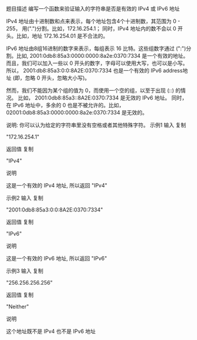 题目描述
编写一个函数来验证输入的字符串是否是有效的 IPv4 或 IPv6 地址

IPv4 地址由十进制数和点来表示，每个地址包含4个十进制数，其范围为 0 - 255， 用(".")分割。比如，172.16.254.1；
同时，IPv4 地址内的数不会以 0 开头。比如，地址 172.16.254.01 是不合法的。

IPv6 地址由8组16进制的数字来表示，每组表示 16 比特。这些组数字通过 (":")分割。比如,  2001:0db8:85a3:0000:0000:8a2e:0370:7334 是一个有效的地址。而且，我们可以加入一些以 0 开头的数字，字母可以使用大写，也可以是小写。所以， 2001:db8:85a3:0:0:8A2E:0370:7334 也是一个有效的 IPv6 address地址 (即，忽略 0 开头，忽略大小写)。

然而，我们不能因为某个组的值为 0，而使用一个空的组，以至于出现 (::) 的情况。 比如， 2001:0db8:85a3::8A2E:0370:7334 是无效的 IPv6 地址。
同时，在 IPv6 地址中，多余的 0 也是不被允许的。比如， 02001:0db8:85a3:0000:0000:8a2e:0370:7334 是无效的。

说明: 你可以认为给定的字符串里没有空格或者其他特殊字符。
示例1
输入
复制

"172.16.254.1"

返回值
复制

"IPv4"

说明

这是一个有效的 IPv4 地址, 所以返回 "IPv4"

示例2
输入
复制

"2001:0db8:85a3:0:0:8A2E:0370:7334"

返回值
复制

"IPv6"

说明

这是一个有效的 IPv6 地址, 所以返回 "IPv6"

示例3
输入
复制

"256.256.256.256"

返回值
复制

"Neither"

说明

这个地址既不是 IPv4 也不是 IPv6 地址

